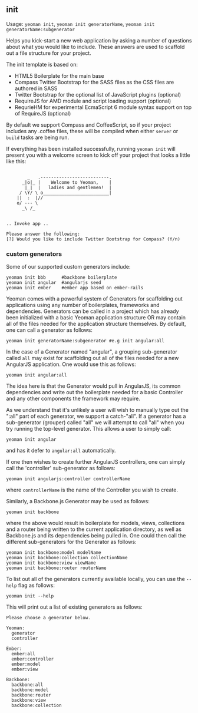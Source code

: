 ## init

Usage: `yeoman init`, `yeoman init generatorName`, `yeoman init generatorName:subgenerator`

Helps you kick-start a new web application by asking a number of questions about what you would like to include.
These answers are used to scaffold out a file structure for your project.

The init template is based on:

* HTML5 Boilerplate for the main base
* Compass Twitter Bootstrap for the SASS files as the CSS files are authored in SASS
* Twitter Bootstrap for the optional list of JavaScript plugins (optional)
* RequireJS for AMD module and script loading support (optional)
* RequrieHM for experimental EcmaScript 6 module syntax support on top of RequireJS (optional)

By default we support Compass and CoffeeScript, so if your project includes any .coffee files, these will be
compiled when either `server` or `build` tasks are being run.

If everything has been installed successfully, running `yeoman init` will present you with a welcome
screen to kick off your project that looks a little like this:

```shell

        _   .--------------------------.
      _|o|_ |    Welcome to Yeoman,    |
       |_|  |   ladies and gentlemen!  |
     / \Y/ \ o_________________________|
    ||  :  |//
    o/ --- \
      _\ /_


.. Invoke app ..

Please answer the following:
[?] Would you like to include Twitter Bootstrap for Compass? (Y/n)
```

### custom generators

Some of our supported custom generators include:

```shell
yeoman init bbb      #backbone boilerplate
yeoman init angular  #angularjs seed
yeoman init ember    #ember app based on ember-rails
```

Yeoman comes with a powerful system of Generators for scaffolding out applications using any number
of boilerplates, frameworks and dependencies. Generators can be called in a project which has already
been initialized with a basic Yeoman application structure OR may contain all of the files needed for the
application structure themselves. By default, one can call a generator as follows:

```shell
yeoman init generatorName:subgenerator #e.g init angular:all
```

In the case of a Generator named "angular", a grouping sub-generator called `all` may exist for scaffolding
out all of the files needed for a new AngularJS application. One would use this as follows:

```shell
yeoman init angular:all
```

The idea here is that the Generator would pull in AngularJS, its common dependencies and write out the
boilerplate needed for a basic Controller and any other components the framework may require.

As we understand that it's unlikely a user will wish to manually type out the ":all" part of each generator, we support a catch-"all". If a generator has a sub-generator (grouper) called "all" we will attempt to call "all" when you try running the top-level generator. This allows a user to simply call:

```shell
yeoman init angular
```
and has it defer to `angular:all` automatically.

If one then wishes to create further AngularJS controllers, one can simply call the 'controller' sub-generator as
follows:

```shell
yeoman init angularjs:controller controllerName
```

where `controllerName` is the name of the Controller you wish to create.

Similarly, a Backbone.js Generator may be used as follows:

```shell
yeoman init backbone
```

where the above would result in boilerplate for models, views, collections and a router being written to
the current application directory, as well as Backbone.js and its dependencies being pulled in. One could
then call the different sub-generators for the Generator as follows:

```shell
yeoman init backbone:model modelName
yeoman init backbone:collection collectionName
yeoman init backbone:view viewName
yeoman init backbone:router routerName
```

To list out all of the generators currently available locally, you can use the `--help` flag as follows:

```shell
yeoman init --help
```

This will print out a list of existing generators as follows:

```shell
Please choose a generator below.

Yeoman:
  generator
  controller

Ember:
  ember:all
  ember:controller
  ember:model
  ember:view

Backbone:
  backbone:all
  backbone:model
  backbone:router
  backbone:view
  backbone:collection
```